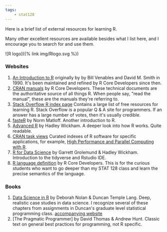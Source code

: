 ```yaml
---
tags:
    - stat128
---
```


Here is a brief list of external resources for learning R.
<!--more-->     
Many other excellent resources are available besides what I list here, and I encourage you to search for and use them.

![R logo]({% link img/Rlogo.svg %})

### Websites

1. [An Introduction to R](https://cran.r-project.org/doc/manuals/r-release/R-intro.html) originally by by Bill Venables and David M. Smith in 1990.
    It's been maintained and refined by R Core Developers since then.
2. [CRAN manuals](https://cran.r-project.org/manuals.html) by R Core Developers.
    These technical documents are the authoritative source of all things R.
    When people say, "read the manual", these are the manuals they're referring to.
1. [Stack Overflow R index page](https://stackoverflow.com/tags/r/info)
    Contains a large list of free resources for learning R.
    Stack Overflow is a popular Q & A site for programmers.
    If an answer has a large number of votes, then it's usually credible.
1. [fasteR](https://github.com/matloff/fasteR) by Norm Matloff.
    Another introduction to R.
2. [Advanced R](http://adv-r.had.co.nz/Introduction.html) by Hadley Wickham.
    A deeper look into how R works.
    Quite readable.
2. [CRAN task views](https://cran.r-project.org/web/views/)
    Curated indexes of R software for specific applications, for example, [High Performance and Parallel Computing with R](https://cran.r-project.org/web/views/HighPerformanceComputing.html).
2. [R for Data Science](https://r4ds.had.co.nz/) by Garrett Grolemund & Hadley Wickham.
    Introduction to the tidyverse and Rstudio IDE.
3. [R language definition](https://cran.r-project.org/doc/manuals/r-release/R-lang.html) by R Core Developers.
    This is for the curious students who want to go deeper than my STAT 128 class and learn the precise semantics of the language.

### Books

1. [Data Science in R](https://www.routledge.com/Data-Science-in-R-A-Case-Studies-Approach-to-Computational-Reasoning-and/Nolan-Lang/p/book/9781482234817) by Deborah Nolan & Duncan Temple Lang.
    Deep, realistic case studies in data science.
    I recognize several of these chapters from assignments in Duncan's graduate level statistical programming class.
    [accompanying website](http://rdatasciencecases.org/)
2. [The Pragmatic Programmer] by David Thomas & Andrew Hunt.
    Classic text on general best practices for programming, not R specific.
